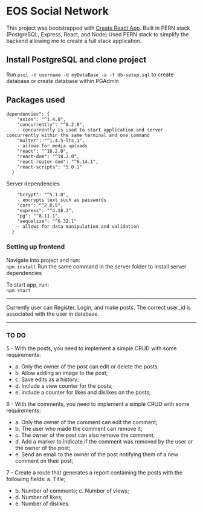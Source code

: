 # EOS Social Network

This project was bootstrapped with [Create React App](https://github.com/facebook/create-react-app).
Built in PERN stack (PostgreSQL, Express, React, and Node)
Used PERN stack to simplify the backend allowing me to create a full stack application.

## Install PostgreSQL and clone project
Run `psql -U username -d myDataBase -a -f db-setup.sql` to create database or create database within PGAdmin

## Packages used
```
dependencies": {
    "axios": "^1.4.0",
    "concurrently": "^8.2.0",
    - concurrently is used to start application and server concurrently within the same terminal and one command
    "multer": "^1.4.5-lts.1",
    - allows for media uploads
    "react": "^18.2.0",
    "react-dom": "^18.2.0",
    "react-router-dom": "^6.14.1",
    "react-scripts": "5.0.1"
  }
  ```

Server dependencies
```dependencies": {
    "bcrypt": "^5.1.0",
    - encrypts text such as passwords
    "cors": "^2.8.5",
    "express": "^4.18.2",
    "pg": "^8.11.1",
    "sequelize": "^6.32.1"
    - allows for data manipulation and validation
  }
```

### Setting up frontend

Navigate into project and run:\
	`npm install`
Run the same command in the server folder to install server dependencies

To start app, run:\
	`npm start`

****** ****** ****** ****** ****** ****** ****** ******
Currently user can Register, Login, and make posts. The correct user_id is associated with the user in database.
****** ****** ****** ****** ****** ****** ****** ******

### TO DO
5 - With the posts, you need to implement a simple CRUD with some requirements: 
- a. Only the owner of the post can edit or delete the posts;
- b. Allow adding an image to the post;
- c. Save edits as a history;
- d. Include a view counter for the posts;
- e. Include a counter for likes and dislikes on the posts;

6 - With the comments, you need to implement a simple CRUD with some requirements:
- a. Only the owner of the comment can edit the comment;
- b. The user who made the comment can remove it;
- c. The owner of the post can also remove the comment;
- d. Add a marker to indicate if the comment was removed by the user or the owner of the post;
- e. Send an email to the owner of the post notifying them of a new comment on their post;

7 - Create a route that generates a report containing the posts with the following fields: a. Title;
- b. Number of comments; c. Number of views;
- d. Number of likes;
- e. Number of dislikes.